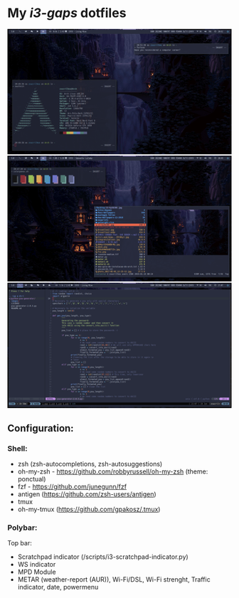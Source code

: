 # My _i3-gaps_ dotfiles

![Desktop shot](./wallpapers/Palenight/01.png)
![Terminal shot](./wallpapers/Palenight/02.png)
![init.vim](./wallpapers/Palenight/03.png)

## Configuration:
### Shell:
* zsh (zsh-autocompletions, zsh-autosuggestions)
* oh-my-zsh - https://github.com/robbyrussell/oh-my-zsh (theme: ponctual)
* fzf - https://github.com/junegunn/fzf
* antigen (https://github.com/zsh-users/antigen)
* tmux
* oh-my-tmux (https://github.com/gpakosz/.tmux)

### Polybar:
Top bar:
* Scratchpad indicator (/scripts/i3-scratchpad-indicator.py)
* WS indicator
* MPD Module
* METAR (weather-report (AUR)), Wi-Fi/DSL, Wi-Fi strenght, Traffic indicator, date, powermenu
